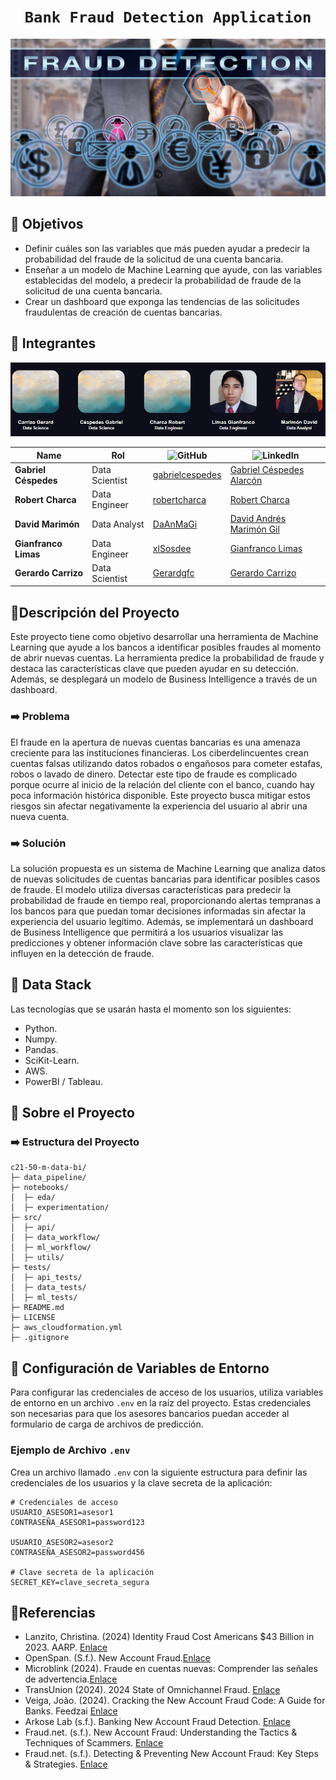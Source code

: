 # <h1 align=center>**`Bank Fraud Detection Application`**</h1>

<img src= 'src/fraude-financiero.jpg'>

## 📌 Objetivos
- Definir cuáles son las variables que más pueden ayudar a predecir la probabilidad del fraude de la solicitud de una cuenta bancaria.
- Enseñar a un modelo de Machine Learning que ayude, con las variables establecidas del modelo, a predecir la probabilidad de fraude de la solicitud de una cuenta bancaria.
- Crear un dashboard que exponga las tendencias de las solicitudes fraudulentas de creación de cuentas bancarias.

## 📌 Integrantes

<p align="center">
  <img src="src/integrantes.jpeg">
</p>


<div align="center">

<table>
  <thead>
    <tr>
      <th>Name</th>
      <th>Rol</th>
      <th><img src="https://img.shields.io/badge/GitHub-181717?style=flat-square&logo=github&logoColor=white" alt="GitHub"></th>
      <th><img src="https://img.shields.io/badge/linkedin-%231DA1F2.svg?style=for-the-badge&logo=linkedin&logoColor=white" alt="LinkedIn"></th>
    </tr>
  </thead>
  <tbody>
    <tr>
      <td><b>Gabriel Céspedes</b></td>
      <td>Data Scientist</td>
      <td><a href="https://github.com/gabrielcespedes">gabrielcespedes</a></td>
      <td><a href="https://www.linkedin.com/in/gabriel-cespedes-alarcon/">Gabriel Céspedes Alarcón</a></td>
    </tr>
    <tr>
      <td><b>Robert Charca</b></td>
      <td>Data Engineer</td>
      <td><a href="https://github.com/robertcharca">robertcharca</a></td>
      <td><a href="https://www.linkedin.com/in/robert-charca-123b28293/">Robert Charca</a></td>
    </tr>
    <tr>
      <td><b>David Marimón</b></td>
      <td>Data Analyst</td>
      <td><a href="https://github.com/DaAnMaGi">DaAnMaGi</a></td>
      <td><a href="https://www.linkedin.com/in/daanmagi/">David Andrés Marimón Gil</a></td>
    </tr>
    <tr>
      <td><b>Gianfranco Limas</b></td>
      <td>Data Engineer</td>
      <td><a href="https://github.com/xlSosdee">xlSosdee</a></td>
      <td><a href="https://www.linkedin.com/in/gianfranco-limas/">Gianfranco Limas</a></td>
    </tr>
    <tr>
      <td><b>Gerardo Carrizo</b></td>
      <td>Data Scientist</td>
      <td><a href="https://github.com/Gerardgfc">Gerardgfc</a></td>
      <td><a href="https://www.linkedin.com/in/gerardo-carrizo/">Gerardo Carrizo</a></td>
    </tr>
  </tbody>
</table>

</div>

## 📌Descripción del Proyecto
Este proyecto tiene como objetivo desarrollar una herramienta de Machine Learning que ayude a los bancos a identificar posibles fraudes al momento de abrir nuevas cuentas. La herramienta predice la probabilidad de fraude y destaca las características clave que pueden ayudar en su detección. Además, se desplegará un modelo de Business Intelligence a través de un dashboard.

### ➡️ Problema
El fraude en la apertura de nuevas cuentas bancarias es una amenaza creciente para las instituciones financieras. Los ciberdelincuentes crean cuentas falsas utilizando datos robados o engañosos para cometer estafas, robos o lavado de dinero. Detectar este tipo de fraude es complicado porque ocurre al inicio de la relación del cliente con el banco, cuando hay poca información histórica disponible. Este proyecto busca mitigar estos riesgos sin afectar negativamente la experiencia del usuario al abrir una nueva cuenta.

### ➡️ Solución
La solución propuesta es un sistema de Machine Learning que analiza datos de nuevas solicitudes de cuentas bancarias para identificar posibles casos de fraude. El modelo utiliza diversas características para predecir la probabilidad de fraude en tiempo real, proporcionando alertas tempranas a los bancos para que puedan tomar decisiones informadas sin afectar la experiencia del usuario legítimo. Además, se implementará un dashboard de Business Intelligence que permitirá a los usuarios visualizar las predicciones y obtener información clave sobre las características que influyen en la detección de fraude.

## 📌 Data Stack
Las tecnologías que se usarán hasta el momento son los siguientes:
- Python.
- Numpy.
- Pandas.
- SciKit-Learn.
- AWS.
- PowerBI / Tableau.


## 📌 Sobre el Proyecto

### ➡️ Estructura del Proyecto
```
c21-50-m-data-bi/
├─ data_pipeline/
├─ notebooks/
│  ├─ eda/
│  ├─ experimentation/
├─ src/
│  ├─ api/
│  ├─ data_workflow/
│  ├─ ml_workflow/
│  ├─ utils/
├─ tests/
│  ├─ api_tests/
│  ├─ data_tests/
│  ├─ ml_tests/
├─ README.md
├─ LICENSE
├─ aws_cloudformation.yml
├─ .gitignore

```

## 📌 Configuración de Variables de Entorno

Para configurar las credenciales de acceso de los usuarios, utiliza variables de entorno en un archivo `.env` en la raíz del proyecto. Estas credenciales son necesarias para que los asesores bancarios puedan acceder al formulario de carga de archivos de predicción.

### Ejemplo de Archivo `.env`

Crea un archivo llamado `.env` con la siguiente estructura para definir las credenciales de los usuarios y la clave secreta de la aplicación:

```plaintext
# Credenciales de acceso
USUARIO_ASESOR1=asesor1
CONTRASEÑA_ASESOR1=password123

USUARIO_ASESOR2=asesor2
CONTRASEÑA_ASESOR2=password456

# Clave secreta de la aplicación
SECRET_KEY=clave_secreta_segura
```

## 📌Referencias
- Lanzito, Christina. (2024) Identity Fraud Cost Americans $43 Billion in 2023. AARP. [Enlace](https://www.aarp.org/money/scams-fraud/info-2024/identity-fraud-report.html)
- OpenSpan. (S.f.). New Account Fraud.[Enlace](https://www.onespan.com/topics/new-account-fraud)
- Microblink (2024). Fraude en cuentas nuevas: Comprender las señales de advertencia.[Enlace](https://microblink.com/es/resources/blog/fraude-en-cuentas-nuevas-comprender-las-senales-de-advertencia/#:~:text=A%20veces%20llamado%20%C2%ABfraude%20de,u%20obtenida%20mediante%20ingenier%C3%ADa%20social.)
- TransUnion (2024). 2024 State of Omnichannel Fraud. [Enlace](https://www.transunion.com/report/omnichannel-fraud-report?utm_campaign=PR+Global+Fraud+March+2024&utm_medium=press-release&utm_source=press-release&utm_content=PR+Global+Fraud+March+2024&atvy=%7B%22254739%22%3A%22Experience+B%22%7D)
- Veiga, João. (2024). Cracking the New Account Fraud Code: A Guide for Banks. Feedzai [Enlace](https://feedzai.com/blog/cracking-the-new-account-fraud-code-a-guide-for-banks/)
- Arkose Lab (s.f.). Banking New Account Fraud Detection. [Enlace](https://www.arkoselabs.com/new-account-fraud/banking-new-account-fraud-detection-explained/)
- Fraud.net. (s.f.). New Account Fraud: Understanding the Tactics & Techniques of Scammers. [Enlace](https://fraud.net/n/new-account-fraud-understanding-the-tactics-techniques-of-scammers/)
- Fraud.net. (s.f.). Detecting & Preventing New Account Fraud: Key Steps & Strategies. [Enlace](https://fraud.net/n/detecting-preventing-new-account-fraud-key-steps-strategies/)
